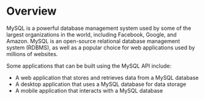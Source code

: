 # Overview

MySQL is a powerful database management system used by some of the largest
organizations in the world, including Facebook, Google, and Amazon. MySQL is an
open-source relational database management system (RDBMS), as well as a popular
choice for web applications used by millions of websites.

Some applications that can be built using the MySQL API include:

- A web application that stores and retrieves data from a MySQL database
- A desktop application that uses a MySQL database for data storage
- A mobile application that interacts with a MySQL database
